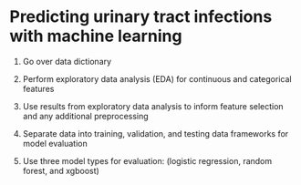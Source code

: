 # Predicting urinary tract infections with machine learning
1. Go over data dictionary

2. Perform exploratory data analysis (EDA) for continuous and categorical features

3. Use results from exploratory data analysis to inform feature selection and any additional 
preprocessing

4. Separate data into training, validation, and testing data frameworks for model 
evaluation

5. Use three model types for evaluation: (logistic regression, random forest, and xgboost)
